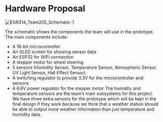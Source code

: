 # Hardware Proposal
![EGR314_Team205_Schematic-1](https://github.com/WhoWaWay/WhoWaWay.github.io/assets/157083035/95d77cf2-481b-4f20-b52d-b487325469f4)

The schematic shows the components the team will use in the prototype. The main components include:
* A 16-bit microcontroller 
* An OLED screen for showing sensor data
* An ESP32 for WiFi connection
* A stepper motor for wheel steering
* 5 sensors (Humidity Sensor, Temperature Sensor, Atmospheric Sensor, UV Light Sensor, Hall Effect Sensor)
* A switching regulator to provide 3.3V for the microcontroller and sensors 
* A 6.6V power regulator for the stepper motor
The humidity and temperature sensors are the team’s main subsystems for this project. We have three extra sensors for the prototype which will be kept in the final design if they work because we think that a weather station should be able to output more weather information than just temperature and humidity data.
